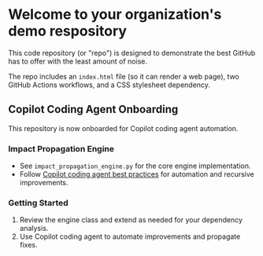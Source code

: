 # Welcome to your organization's demo respository
This code repository (or "repo") is designed to demonstrate the best GitHub has to offer with the least amount of noise.

The repo includes an `index.html` file (so it can render a web page), two GitHub Actions workflows, and a CSS stylesheet dependency.

## Copilot Coding Agent Onboarding

This repository is now onboarded for Copilot coding agent automation.

### Impact Propagation Engine
- See `impact_propagation_engine.py` for the core engine implementation.
- Follow [Copilot coding agent best practices](https://gh.io/copilot-coding-agent-tips) for automation and recursive improvements.

### Getting Started
1. Review the engine class and extend as needed for your dependency analysis.
2. Use Copilot coding agent to automate improvements and propagate fixes.
